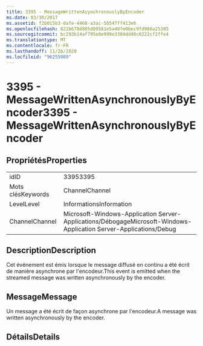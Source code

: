 ```yaml
---
title: 3395 - MessageWrittenAsynchronouslyByEncoder
ms.date: 03/30/2017
ms.assetid: f2b015b3-dafe-4468-a3ac-5b547ff413e6
ms.openlocfilehash: 822b678d805d09581e5a48fe0bec9fd966a25305
ms.sourcegitcommit: bc293b14af795e0e999e3304dd40c0222cf2ffe4
ms.translationtype: MT
ms.contentlocale: fr-FR
ms.lasthandoff: 11/26/2020
ms.locfileid: "96255089"
---
```

# <a name="3395---messagewrittenasynchronouslybyencoder"></a><span data-ttu-id="cc47d-102">3395 - MessageWrittenAsynchronouslyByEncoder</span><span class="sxs-lookup"><span data-stu-id="cc47d-102">3395 - MessageWrittenAsynchronouslyByEncoder</span></span>

## <a name="properties"></a><span data-ttu-id="cc47d-103">Propriétés</span><span class="sxs-lookup"><span data-stu-id="cc47d-103">Properties</span></span>  
  
|||  
|-|-|  
|<span data-ttu-id="cc47d-104">id</span><span class="sxs-lookup"><span data-stu-id="cc47d-104">ID</span></span>|<span data-ttu-id="cc47d-105">3395</span><span class="sxs-lookup"><span data-stu-id="cc47d-105">3395</span></span>|  
|<span data-ttu-id="cc47d-106">Mots clés</span><span class="sxs-lookup"><span data-stu-id="cc47d-106">Keywords</span></span>|<span data-ttu-id="cc47d-107">Channel</span><span class="sxs-lookup"><span data-stu-id="cc47d-107">Channel</span></span>|  
|<span data-ttu-id="cc47d-108">Level</span><span class="sxs-lookup"><span data-stu-id="cc47d-108">Level</span></span>|<span data-ttu-id="cc47d-109">Informations</span><span class="sxs-lookup"><span data-stu-id="cc47d-109">Information</span></span>|  
|<span data-ttu-id="cc47d-110">Channel</span><span class="sxs-lookup"><span data-stu-id="cc47d-110">Channel</span></span>|<span data-ttu-id="cc47d-111">Microsoft-Windows-Application Server-Applications/Débogage</span><span class="sxs-lookup"><span data-stu-id="cc47d-111">Microsoft-Windows-Application Server-Applications/Debug</span></span>|  
  
## <a name="description"></a><span data-ttu-id="cc47d-112">Description</span><span class="sxs-lookup"><span data-stu-id="cc47d-112">Description</span></span>  

 <span data-ttu-id="cc47d-113">Cet événement est émis lorsque le message diffusé en continu a été écrit de manière asynchrone par l'encodeur.</span><span class="sxs-lookup"><span data-stu-id="cc47d-113">This event is emitted when the streamed message was written asynchronously by the encoder.</span></span>  
  
## <a name="message"></a><span data-ttu-id="cc47d-114">Message</span><span class="sxs-lookup"><span data-stu-id="cc47d-114">Message</span></span>  

 <span data-ttu-id="cc47d-115">Un message a été écrit de façon asynchrone par l'encodeur.</span><span class="sxs-lookup"><span data-stu-id="cc47d-115">A message was written asynchronously by the encoder.</span></span>  
  
## <a name="details"></a><span data-ttu-id="cc47d-116">Détails</span><span class="sxs-lookup"><span data-stu-id="cc47d-116">Details</span></span>
